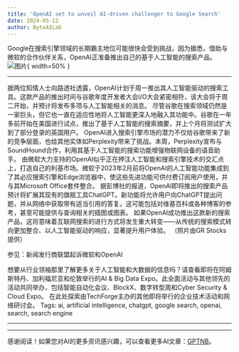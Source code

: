 ```yaml
---
title: 'OpenAI set to unveil AI-driven challenger to Google Search'
date: 2024-05-12
author: ByteAILab
---
```


Google在搜索引擎领域的长期霸主地位可能很快会受到挑战，因为据悉，借助与微软的合作伙伴关系，OpenAI正准备推出自己的基于人工智能的搜索产品。![图片](https://www.artificialintelligence-news.com/wp-content/uploads/sites/9/2024/05/openai-google-search-ai-artificial-intelligence.jpg){ width=50% }

---

据两位知情人士向路透社透露，OpenAI计划于周一推出其人工智能驱动的搜索工具。这款产品的推出时间与谷歌年度开发者大会I/O大会紧密相符，该大会将于周二开始，并预计将发布多项与人工智能相关的消息。
尽管谷歌在搜索领域仍然是一家巨头，但它也一直在适应性地将人工智能更深入地融入其功能中。谷歌在一年多前开始在美国进行试点，推出了基于人工智能的搜索摘要，并上个月将测试扩大到了部分登录的英国用户。
OpenAI进入搜索引擎市场的潜力不仅给谷歌带来了新的竞争层面，也给其他实体如Perplexity带来了挑战。本周，Perplexity宣布与SoundHound合作，利用其基于人工智能的搜索功能增强物联网设备的语音助手。
由微软大力支持的OpenAI似乎正在押注人工智能和搜索引擎技术的交汇点上，打造自己的利基市场。微软于2023年2月前将OpenAI的人工智能功能集成到了其必应搜索引擎和Edge浏览器中，使这些先进功能可供付费订阅用户使用，并与其Microsoft Office套件整合。
据彭博社的报道，OpenAI即将推出的搜索产品预计将扩展其现有的旗舰工具ChatGPT。新功能将允许用户向ChatGPT提出问题，并从网络中获取带有适当引用的答复。这可能包括对维基百科或各种博客的参考，甚至可能提供与查询相关的插图或图表。
如果OpenAI成功推出这款新的搜索产品，这将意味着互联网搜索的进行方式将发生重大转变——从传统的搜索模式转向更加整合、以人工智能驱动的响应，显著提升用户体验。
（照片由GR Stocks提供）

参见：新闻发行商联盟起诉微软和OpenAI

想要从行业领袖那里了解更多关于人工智能和大数据的信息吗？请查看即将在阿姆斯特丹、加利福尼亚和伦敦举行的AI & Big Data Expo。此全面活动与其他领先的活动共同举办，包括智能自动化会议、BlockX、数字转型周和Cyber Security & Cloud Expo。
在此处探索由TechForge主办的其他即将举行的企业技术活动和网络研讨会。
Tags: ai, artificial intelligence, chatgpt, google search, openai, search, search engine

---
---
感谢阅读！如果您对AI的更多资讯感兴趣，可以查看更多AI文章：[GPTNB](https://gptnb.com)。